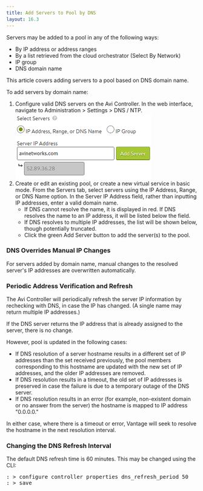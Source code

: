 ```yaml
---
title: Add Servers to Pool by DNS
layout: 16.3
---
```

Servers may be added to a pool in any of the following ways:

* By IP address or address ranges
* By a list retrieved from the cloud orchestrator (Select By Network)
* IP group
* DNS domain name 

This article covers adding servers to a pool based on DNS domain name.

To add servers by domain name:
<ol> 
 <li>Configure valid DNS servers on the Avi Controller. In the web interface, navigate to Administration &gt; Settings &gt; DNS / NTP.<img class="size-full wp-image-381 alignnone" src="img/DNS.png" alt="DNS" width="359" height="173"></li> 
 <li>Create or edit an existing pool, or create a new virtual service in basic mode. From the Servers tab, select servers using the IP Address, Range, or DNS Name option. In the Server IP Address field, rather than inputting IP addresses, enter a valid domain name. 
  <ul> 
   <li>If DNS cannot resolve the name, it is displayed in red. If DNS resolves the name to an IP address, it will be listed below the field.</li> 
   <li>If DNS resolves to multiple IP addresses, the list will be shown below, though potentially truncated.</li> 
   <li>Click the green Add Server button to add the server(s) to the pool.</li> 
  </ul> </li> 
</ol> 

### DNS Overrides Manual IP Changes

For servers added by domain name, manual changes to the resolved server's IP addresses are overwritten automatically.

### Periodic Address Verification and Refresh

The Avi Controller will periodically refresh the server IP information by rechecking with DNS, in case the IP has changed. (A single name may return multiple IP addresses.)

If the DNS server returns the IP address that is already assigned to the server, there is no change.

However, pool is updated in the following cases:

* If DNS resolution of a server hostname results in a different set of IP addresses than the set received previously, the pool members corresponding to this hostname are updated with the new set of IP addresses, and the older IP addresses are removed. 
* If DNS resolution results in a timeout, the old set of IP addresses is preserved in case the failure is due to a temporary outage of the DNS server. 
* If DNS resolution results in an error (for example, non-existent domain or no answer from the server) the hostname is mapped to IP address "0.0.0.0." 

In either case, where there is a timeout or error, Vantage will seek to resolve the hostname in the next resolution interval.

### Changing the DNS Refresh Interval

The default DNS refresh time is 60 minutes. This may be changed using the CLI:

<pre class="">: &gt; configure controller properties dns_refresh_period 50
: &gt; save</pre> 